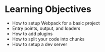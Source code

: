 # Learning Objectives

- How to setup Webpack for a basic project
- Entry points, output, and loaders
- How to add plugins
- How to split your code into chunks
- How to setup a dev server
